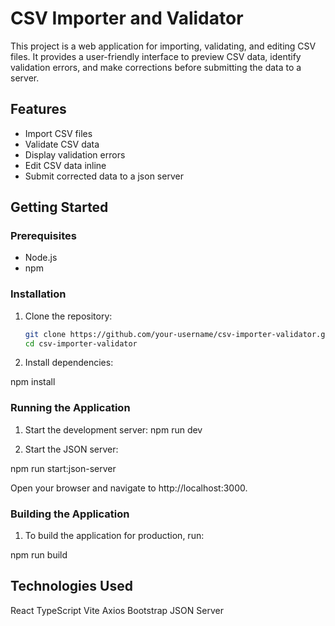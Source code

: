 # CSV Importer and Validator

This project is a web application for importing, validating, and editing CSV files. It provides a user-friendly interface to preview CSV data, identify validation errors, and make corrections before submitting the data to a server.

## Features

- Import CSV files
- Validate CSV data
- Display validation errors
- Edit CSV data inline
- Submit corrected data to a json server


## Getting Started

### Prerequisites

- Node.js
- npm

### Installation

1. Clone the repository:
   ```sh
   git clone https://github.com/your-username/csv-importer-validator.git
   cd csv-importer-validator

2. Install dependencies:

npm install


### Running the Application

1. Start the development server:
npm run dev

2. Start the JSON server:

npm run start:json-server


Open your browser and navigate to http://localhost:3000.

### Building the Application

1. To build the application for production, run:

npm run build

## Technologies Used
React
TypeScript
Vite
Axios
Bootstrap
JSON Server


